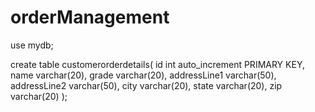 # orderManagement

use mydb;

create table customerorderdetails(
id int auto_increment PRIMARY KEY,
name varchar(20),
grade varchar(20),
addressLine1 varchar(50),
addressLine2 varchar(50),
city varchar(20),
state varchar(20),
zip varchar(20)
);
